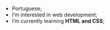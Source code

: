 - Portuguese;
- I’m interested in web development;
- I’m currently learning <strong>HTML and CSS</strong>;

<!---
AlexKoyomi/AlexKoyomi is a ✨ special ✨ repository because its `README.md` (this file) appears on your GitHub profile.
You can click the Preview link to take a look at your changes.
--->
